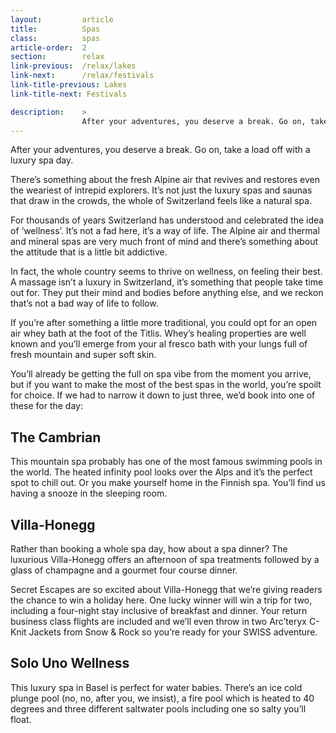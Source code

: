 ```yaml
---
layout:         article
title:          Spas
class:          spas
article-order:  2
section:        relax
link-previous:  /relax/lakes
link-next:      /relax/festivals
link-title-previous: Lakes
link-title-next: Festivals

description:    >
                After your adventures, you deserve a break. Go on, take a load off with a luxury spa day.
---
```



After your adventures, you deserve a break. Go on, take a load off with a luxury spa day.

There’s something about the fresh Alpine air that revives and restores even the weariest of intrepid explorers. It’s not just the luxury spas and saunas that draw in the crowds, the whole of Switzerland feels like a natural spa.

For thousands of years Switzerland has understood and celebrated the idea of ‘wellness’. It’s not a fad here, it’s a way of life. The Alpine air and thermal and mineral spas are very much front of mind and there’s something about the attitude that is a little bit addictive.

<div class="row"></div>
<div class="row"><div class="bg-image-ratio bg-image-ratio--21-9" style="background-image: url('{{site.baseurl}}/img/content/spa-04.jpg');"></div></div>
<div class="row"></div>

In fact, the whole country seems to thrive on wellness, on feeling their best. A massage isn’t a luxury in Switzerland, it’s something that people take time out for. They put their mind and bodies before anything else, and we reckon that’s not a bad way of life to follow.

If you’re after something a little more traditional, you could opt for an open air whey bath at the foot of the Titlis. Whey’s healing properties are well known and you’ll emerge from your al fresco bath with your lungs full of fresh mountain and super soft skin.

You’ll already be getting the full on spa vibe from the moment you arrive, but if you want to make the most of the best spas in the world, you’re spoilt for choice. If we had to narrow it down to just three, we’d book into one of these for the day:

<div class="row"></div>
<h2 class="row">The Cambrian</h2>

This mountain spa probably has one of the most famous swimming pools in the world. The heated infinity pool looks over the Alps and it’s the perfect spot to chill out. Or you make yourself home in the Finnish spa. You’ll find us having a snooze in the sleeping room.

<div class="row"></div>
<div class="row bg-image-ratio bg-image-ratio--21-9" style="background-image: url('{{site.baseurl}}/img/content/spa-02.jpg');"></div>

<div class="row"></div>
<h2 class="row">Villa-Honegg</h2>

Rather than booking a whole spa day, how about a spa dinner? The luxurious Villa-Honegg offers an afternoon of spa treatments followed by a glass of champagne and a gourmet four course dinner.

Secret Escapes are so excited about Villa-Honegg that we’re giving readers the chance to win a holiday here. One lucky winner will win a trip for two, including a four-night stay inclusive of breakfast and dinner. Your return business class flights are included and we’ll even throw in two Arc’teryx C-Knit Jackets from Snow & Rock so you’re ready for your SWISS adventure.

<div class="row"></div>
<div class="row bg-image-ratio bg-image-ratio--21-9" style="background-image: url('{{site.baseurl}}/img/content/spa-03.jpg');"></div>

<div class="row"></div>
<h2 class="row">Solo Uno Wellness</h2>

This luxury spa in Basel is perfect for water babies. There’s an ice cold plunge pool (no, no, after you, we insist), a fire pool which is heated to 40 degrees and three different saltwater pools including one so salty you’ll float.

<div class="row"></div>
<div class="row bg-image-ratio bg-image-ratio--21-9" style="background-image: url('{{site.baseurl}}/img/content/spa-01.jpg');"></div>
